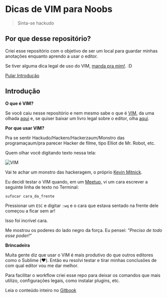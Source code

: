 # Dicas de VIM para Noobs

> Sinta-se hackudo

## Por que desse repositório?

Criei esse repositório com o objetivo de ser um local para guardar minhas anotações enquanto aprendo a usar o editor.

Se tiver alguma dica legal de uso do VIM, [manda pra mim!](mailto:w.oliveira542@gmail.com). :D

[Pular Introdução](https://github.com/woliveiras/vim-para-noobs)

## Introdução

**O que é VIM?**

Se você caiu nesse repositório e nem mesmo sabe o que é [VIM](http://www.vim.org/), da uma olhada [aqui](http://aurelio.net/vim/vi-vim-venci.html) e, se quiser baixar um livro legal sobre o editor, olha [aqui](https://code.google.com/p/vimbook/downloads/list).

**Por que usar VIM?**

Pra se sentir Hackudo/Hackero/Hackerzaum/Monstro das programaçaum/pra parecer Hacker de filme, tipo Elliot de Mr. Robot, etc.

Quem olhar você digitando texto nessa tela:

![VIM](./images/vim-hackudo.gif "Imagem do editor VIM com um arquivo aberto.")


Vai te achar um monstro das hackeragem, o próprio [Kevin Mitnick](https://en.wikipedia.org/wiki/Kevin_Mitnick "Kevin Mitnick, o Hackudo monstraum.").

Eu decidi testar o VIM quando, em um [Meetup](meetup.com/ "Site meetup.com."), vi um cara escrever a seguinte linha de texto no Terminal:

```
sufocar cara_da_frente
```

Pressionar um `ESC` e digitar `:wq` e o cara que estava sentado na frente dele começou a ficar sem ar!

Isso foi incrível cara.

Me mostrou os poderes do lado negro da força. Eu pensei: *"Preciso de todo esse poder!"*

**Brincadeira**

Muita gente diz que usar o VIM é mais produtivo do que outros editores como o Sublime (:heart:). Então eu resolvi testar e tirar minhas conclusões de com qual editor vou me dar melhor.

Para facilitar o workflow criei esse repo para deixar os comandos que mais utilizo, configurações legais, como instalar plugins, etc.

Leia o conteúdo inteiro no [Gitbook](http://woliveiras.com.br/vim-para-noobs/livro/)

